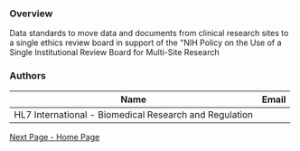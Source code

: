 ### Overview

Data standards to move data and documents from clinical research sites to a single ethics review board in support of the "NIH Policy on the Use of a Single Institutional Review Board for Multi-Site Research



### Authors

<table>
<thead>
<tr>
<th>Name</th>
<th>Email</th>
</tr>
</thead>
<tbody>
<tr>
<td>HL7 International - Biomedical Research and Regulation</td>
<td></td>
</tr>
</tbody>
</table>




[Next Page - Home Page](HomePage.html)